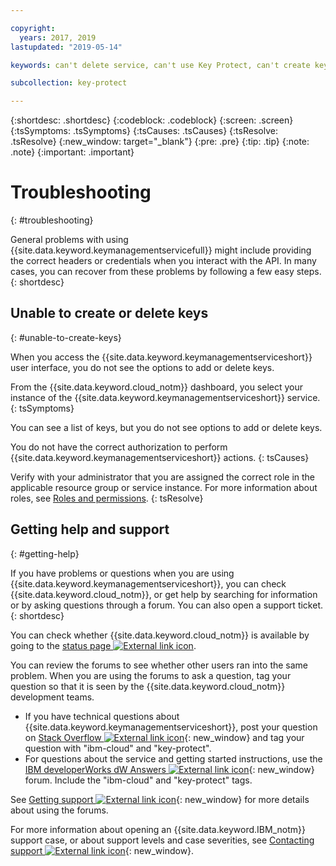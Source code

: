 ```yaml
---

copyright:
  years: 2017, 2019
lastupdated: "2019-05-14"

keywords: can't delete service, can't use Key Protect, can't create key, can't delete key

subcollection: key-protect

---
```


{:shortdesc: .shortdesc}
{:codeblock: .codeblock}
{:screen: .screen}
{:tsSymptoms: .tsSymptoms} 
{:tsCauses: .tsCauses} 
{:tsResolve: .tsResolve}
{:new_window: target="_blank"}
{:pre: .pre}
{:tip: .tip}
{:note: .note}
{:important: .important}

# Troubleshooting
{: #troubleshooting}

General problems with using {{site.data.keyword.keymanagementservicefull}} might include providing the correct headers or credentials when you interact with the API. In many cases, you can recover from these problems by following a few easy steps.
{: shortdesc}

## Unable to create or delete keys
{: #unable-to-create-keys}

When you access the {{site.data.keyword.keymanagementserviceshort}} user interface, you do not see the options to add or delete keys.

From the {{site.data.keyword.cloud_notm}} dashboard, you select your instance of the {{site.data.keyword.keymanagementserviceshort}} service.
{: tsSymptoms}

You can see a list of keys, but you do not see options to add or delete keys. 

You do not have the correct authorization to perform {{site.data.keyword.keymanagementserviceshort}} actions.
{: tsCauses} 

Verify with your administrator that you are assigned the correct role in the applicable resource group or service instance. For more information about roles, see [Roles and permissions](/docs/services/key-protect?topic=key-protect-manage-access#roles).
{: tsResolve}

## Getting help and support
{: #getting-help}

If you have problems or questions when you are using {{site.data.keyword.keymanagementserviceshort}}, you can check {{site.data.keyword.cloud_notm}}, or get help by searching for information or by asking questions through a forum. You can also open a support ticket.
{: shortdesc}

You can check whether {{site.data.keyword.cloud_notm}} is available by going to the [status page ![External link icon](../../icons/launch-glyph.svg "External link icon")](https://{DomainName}/status?tags=platform,runtimes,services).

You can review the forums to see whether other users ran into the same problem. When you are using the forums to ask a question, tag your question so that it is seen by the {{site.data.keyword.cloud_notm}} development teams.

- If you have technical questions about {{site.data.keyword.keymanagementserviceshort}}, post your question on [Stack Overflow ![External link icon](../../icons/launch-glyph.svg "External link icon")](https://stackoverflow.com/search?q=key-protect+ibm-cloud){: new_window} and tag your question with "ibm-cloud" and "key-protect".
- For questions about the service and getting started instructions, use the [IBM developerWorks dW Answers ![External link icon](../../icons/launch-glyph.svg "External link icon")](https://developer.ibm.com/answers/topics/key-protect/){: new_window} forum. Include the "ibm-cloud"
and "key-protect" tags.

See [Getting support ![External link icon](../../icons/launch-glyph.svg "External link icon")](/docs/get-support?topic=get-support-getting-customer-support#using-avatar){: new_window} for more details about using the forums.

For more information about opening an {{site.data.keyword.IBM_notm}} support case, or about support levels and case severities, see [Contacting support ![External link icon](../../icons/launch-glyph.svg "External link icon")](/docs/get-support?topic=get-support-getting-customer-support){: new_window}.

